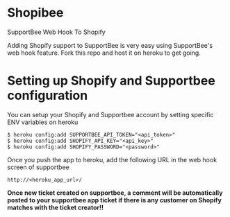 Shopibee
========

SupportBee Web Hook To Shopify

Adding Shopify support to SupportBee is very easy using SupportBee's web hook feature. Fork this repo and host it on heroku to get going. 

# Setting up Shopify and Supportbee configuration

You can setup your Shopify and Supportbee account by setting specific ENV variables on heroku

```
$ heroku config:add SUPPORTBEE_API_TOKEN="<api_token>"
$ heroku config:add SHOPIFY_API_KEY="<api_key>"
$ heroku config:add SHOPIFY_PASSWORD="<password>"
```

Once you push the app to heroku, add the following URL in the web hook screen of supportbee

```
http://<heroku_app_url>/
```

**Once new ticket created on supportbee, a comment will be automatically posted to your supportbee app ticket if there is any customer on Shopify matches with the ticket creator!!**